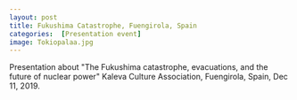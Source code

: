 ```yaml
---
layout: post 
title: Fukushima Catastrophe, Fuengirola, Spain
categories:  [Presentation event] 
image: Tokiopalaa.jpg
---
```

Presentation about "The Fukushima catastrophe, evacuations, and the future of nuclear power" Kaleva Culture Association, Fuengirola, Spain, Dec 11, 2019.
